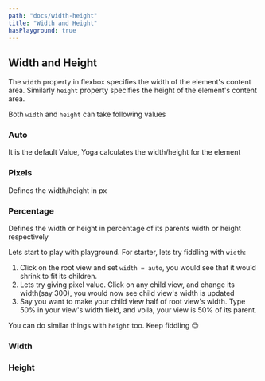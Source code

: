 ```yaml
---
path: "docs/width-height"
title: "Width and Height"
hasPlayground: true
---
```


## Width and Height

The `width` property in flexbox specifies the width of the element's content area. Similarly `height` property specifies the height of the element's content area.

Both `width` and `height` can take following values

### Auto
It is the default Value, Yoga calculates the width/height for the element
 
### Pixels
Defines the width/height in px

### Percentage
Defines the width or height in percentage of its parents width or height respectively

Lets start to play with playground. For starter, lets try fiddling with `width`:

1. Click on the root view and set `width = auto`, you would see that it would shrink to fit its children. 
2. Lets try giving pixel value. Click on any child view, and change its width(say 300), you would now see child view's width is updated
3. Say you want to make your child view half of root view's width. Type 50% in your view's width field, and voila, your view is 50% of its parent.

You can do similar things with `height` too. Keep fiddling 😉

### Width
<controls prop="width"></controls>

### Height
<controls prop="height"></controls>

